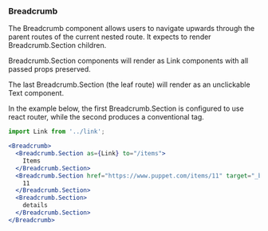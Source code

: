 ### Breadcrumb

The Breadcrumb component allows users to navigate upwards through the parent routes of the current nested route. It expects to render Breadcrumb.Section children.

Breadcrumb.Section components will render as Link components with all passed props preserved.

The last Breadcrumb.Section (the leaf route) will render as an unclickable Text component.

In the example below, the first Breadcrumb.Section is configured to use react router, while the second produces a conventional <a> tag.

```jsx
import Link from '../link';

<Breadcrumb>
  <Breadcrumb.Section as={Link} to="/items">
    Items
  </Breadcrumb.Section>
  <Breadcrumb.Section href="https://www.puppet.com/items/11" target="_blank">
    11
  </Breadcrumb.Section>
  <Breadcrumb.Section>
    details
  </Breadcrumb.Section>
</Breadcrumb>
```
